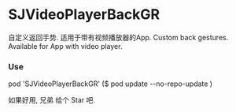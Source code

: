 # SJVideoPlayerBackGR
自定义返回手势. 适用于带有视频播放器的App.
Custom back gestures. Available for App with video player.

### Use
pod 'SJVideoPlayerBackGR' ($ pod update --no-repo-update )

如果好用, 兄弟 给个 Star 吧.
